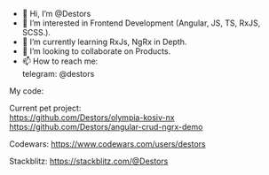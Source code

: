 - 👋 Hi, I’m @Destors
- 👀 I’m interested in Frontend Development (Angular, JS, TS, RxJS, SCSS.).
- 🌱 I’m currently learning RxJs, NgRx in Depth.
- 💞️ I’m looking to collaborate on Products.
- 📫 How to reach me: <br>
telegram: @destors <br>

My code:

Current pet project: <br>
https://github.com/Destors/olympia-kosiv-nx  <br>
https://github.com/Destors/angular-crud-ngrx-demo

Codewars:
https://www.codewars.com/users/destors


Stackblitz:
https://stackblitz.com/@Destors
